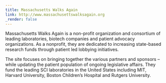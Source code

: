 ```yaml
---
title: Massachusetts Walks Again
link: http://www.massachusettswalksagain.org
_render: false
---
```


Massachusetts Walks Again is a non-profit organization and consortium of leading laboratories, biotech companies and patient advocacy organizations. As a nonprofit, they are dedicated to increasing state-based research funds through patient led lobbying initiatives.

The site focuses on bringing together the various partners and sponsors – while updating the patient population of ongoing legislative affairs. They fund the leading SCI laboratories in the United States including MIT, Harvard University, Boston Children’s Hospital and Rutgers University.
